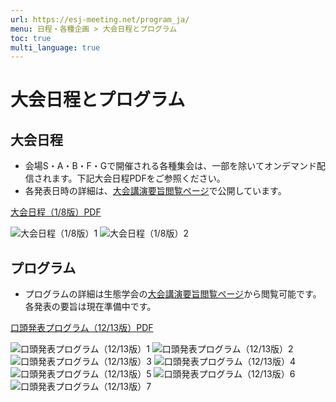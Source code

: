 ```yaml
---
url: https://esj-meeting.net/program_ja/
menu: 日程・各種企画 > 大会日程とプログラム
toc: true
multi_language: true
---
```


# 大会日程とプログラム

## 大会日程

- 会場S・A・B・F・Gで開催される各種集会は、一部を除いてオンデマンド配信されます。下記大会日程PDFをご参照ください。
- 各発表日時の詳細は、[大会講演要旨閲覧ページ](https://esj.ne.jp/meeting/abst/index.html)で公開しています。

[大会日程（1/8版）PDF](../media/ESJ72_timetable_20250108_ja.pdf)

![大会日程（1/8版）1](../media/ESJ72_timetable_20250108_ja-01.png)
![大会日程（1/8版）2](../media/ESJ72_timetable_20250108_ja-02.png)

## プログラム

- プログラムの詳細は生態学会の[大会講演要旨閲覧ページ](https://esj.ne.jp/meeting/abst/index.html)から閲覧可能です。各発表の要旨は現在準備中です。

[口頭発表プログラム（12/13版）PDF](../media/JP_ESJ72_Oral_20241212.pdf)

![口頭発表プログラム（12/13版）1](../media/JP_ESJ72_Oral_20241212-01.png)
![口頭発表プログラム（12/13版）2](../media/JP_ESJ72_Oral_20241212-02.png)
![口頭発表プログラム（12/13版）3](../media/JP_ESJ72_Oral_20241212-03.png)
![口頭発表プログラム（12/13版）4](../media/JP_ESJ72_Oral_20241212-04.png)
![口頭発表プログラム（12/13版）5](../media/JP_ESJ72_Oral_20241212-05.png)
![口頭発表プログラム（12/13版）6](../media/JP_ESJ72_Oral_20241212-06.png)
![口頭発表プログラム（12/13版）7](../media/JP_ESJ72_Oral_20241212-07.png)
